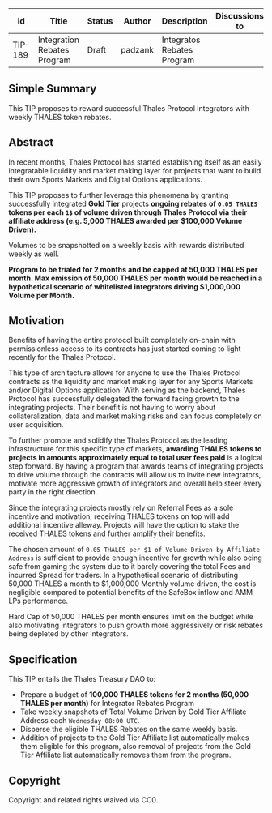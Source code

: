 | id | Title | Status | Author | Description | Discussions to | Created |
| ----------- | ----------- | ----------- | ----------- | ----------- | ----------- | ----------- |
| TIP-189 | Integration Rebates Program | Draft | padzank | Integratos Rebates Program |  | 2023-11-28
 
## Simple Summary

This TIP proposes to reward successful Thales Protocol integrators with weekly THALES token rebates.


## Abstract

In recent months, Thales Protocol has started establishing itself as an easily integratable liquidity and market making layer for projects that want to build their own Sports Markets and Digital Options applications.  
 
This TIP proposes to further leverage this phenomena by granting successfully integrated **Gold Tier** projects **ongoing rebates of `0.05 THALES` tokens per each `1$` of volume driven through Thales Protocol via their affiliate address (e.g. 5,000 THALES awarded per $100,000 Volume Driven).**


Volumes to be snapshotted on a weekly basis with rewards distributed weekly as well.  
 
**Program to be trialed for 2 months and be capped at 50,000 THALES per month. Max emission of 50,000 THALES per month would be reached in a hypothetical scenario of whitelisted integrators driving $1,000,000 Volume per Month.**


## Motivation


Benefits of having the entire protocol built completely on-chain with permissionless access to its contracts has just started coming to light recently for the Thales Protocol.  

This type of architecture allows for anyone to use the Thales Protocol contracts as the liquidity and market making layer for any Sports Markets and/or Digital Options application. With serving as the backend, Thales Protocol has successfully delegated the forward facing growth to the integrating projects. Their benefit is not having to worry about collateralization, data and market making risks and can focus completely on user acquisition.  
 
To further promote and solidify the Thales Protocol as the leading infrastructure for this specific type of markets, **awarding THALES tokens to projects in amounts approximately equal to total user fees paid** is a logical step forward. By having a program that awards teams of integrating projects to drive volume through the contracts will allow us to invite new integrators, motivate more aggressive growth of integrators and overall help steer every party in the right direction.  

Since the integrating projects mostly rely on Referral Fees as a sole incentive and motivation, receiving THALES tokens on top will add additional incentive alleway. Projects will have the option to stake the received THALES tokens and further amplify their benefits.  
 
The chosen amount of `0.05 THALES per $1 of Volume Driven by Affiliate Address` is sufficient to provide enough incentive for growth while also being safe from gaming the system due to it barely covering the total Fees and incurred Spread for traders. In a hypothetical scenario of distributing 50,000 THALES a month to $1,000,000 Monthly volume driven, the cost is negligible compared to potential benefits of the SafeBox inflow and AMM LPs performance.
 
Hard Cap of 50,000 THALES per month ensures limit on the budget while also motivating integrators to push growth more aggressively or risk rebates being depleted by other integrators.

## Specification
 
  This TIP entails the Thales Treasury DAO to:  
- Prepare a budget of **100,000 THALES tokens for 2 months (50,000 THALES per month)** for Integrator Rebates Program
- Take weekly snapshots of Total Volume Driven by Gold Tier Affiliate Address each `Wednesday 08:00 UTC`.
- Disperse the eligible THALES Rebates on the same weekly basis.
- Addition of projects to the Gold Tier Affiliate list automatically makes them eligible for this program, also removal of projects from the Gold Tier Affiliate list automatically removes them from the program.

## Copyright
 
Copyright and related rights waived via CC0.
